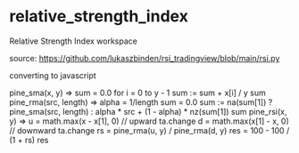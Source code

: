 # relative_strength_index

Relative Strength Index workspace

source: https://github.com/lukaszbinden/rsi_tradingview/blob/main/rsi.py

converting to javascript

pine_sma(x, y) =>
    sum = 0.0
    for i = 0 to y - 1
        sum := sum + x[i] / y
    sum
pine_rma(src, length) =>
  alpha = 1/length
  sum = 0.0
  sum := na(sum[1]) ? 
    pine_sma(src, length) : 
    alpha * src + (1 - alpha) * nz(sum[1])
  sum
pine_rsi(x, y) =>
    u = math.max(x - x[1], 0) // upward ta.change
    d = math.max(x[1] - x, 0) // downward ta.change
    rs = pine_rma(u, y) / pine_rma(d, y)
    res = 100 - 100 / (1 + rs)
    res
